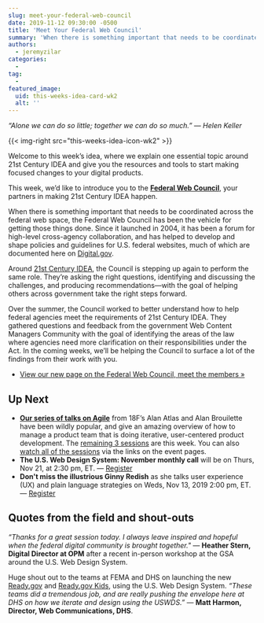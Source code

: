 ```yaml
---
slug: meet-your-federal-web-council
date: 2019-11-12 09:30:00 -0500
title: 'Meet Your Federal Web Council'
summary: 'When there is something important that needs to be coordinated across the federal web space, the Federal Web Council is the vehicle for getting things done&#46;'
authors:
  - jeremyzilar
categories:
  -
tag:
  -
featured_image:
  uid: this-weeks-idea-card-wk2
  alt: ''
---
```


_“Alone we can do so little; together we can do so much.” — Helen Keller_

{{< img-right src="this-weeks-idea-icon-wk2" >}}

Welcome to this week’s idea, where we explain one essential topic around 21st Century IDEA and give you the resources and tools to start making focused changes to your digital products.

This week, we’d like to introduce you to the [**Federal Web Council**](https://digital.gov/resources/federal-web-council/), your partners in making 21st Century IDEA happen.

When there is something important that needs to be coordinated across the federal web space, the Federal Web Council has been the vehicle for getting those things done. Since it launched in 2004, it has been a forum for high-level cross-agency collaboration, and has helped to develop and shape policies and guidelines for U.S. federal websites, much of which are documented here on [Digital.gov](https://digital.gov/resources).

Around [21st Century IDEA](https://digital.gov/resources/21st-century-integrated-digital-experience-act/), the Council is stepping up again to perform the same role. They’re asking the right questions, identifying and discussing the challenges, and producing recommendations—with the goal of helping others across government take the right steps forward.

Over the summer, the Council worked to better understand how to help federal agencies meet the requirements of 21st Century IDEA. They gathered questions and feedback from the government Web Content Managers Community with the goal of identifying the areas of the law where agencies need more clarification on their responsibilities under the Act. In the coming weeks, we’ll be helping the Council to surface a lot of the findings from their work with you.

- [View our new page on the Federal Web Council, meet the members »](https://digital.gov/resources/federal-web-council/)

## Up Next

- [**Our series of talks on Agile**](https://digital.gov/event/2019/11/04/foundations-agile-i/) from 18F’s Alan Atlas and Alan Brouilette have been wildly popular, and give an amazing overview of how to manage a product team that is doing iterative, user-centered product development. The [remaining 3 sessions](https://digital.gov/events/)  are this week. You can also [watch all of the sessions](https://digital.gov/event/2019/11/04/foundations-agile-i/) via the links on the event pages.
- **The U.S. Web Design System: November monthly call** will be on Thurs, Nov 21, at 2:30 pm, ET. — [Register](https://digital.gov/event/2019/11/21/us-web-design-system-november-monthly-call/)
- **Don't miss the illustrious Ginny Redish** as she talks user experience (UX) and plain language strategies on Weds, Nov 13, 2019 2:00 pm, ET. — [Register](https://digital.gov/event/2019/11/13/ginny-redish-how-collaborate-on-strategies/)


## Quotes from the field and shout-outs

_“Thanks for a great session today. I always leave inspired and hopeful when the federal digital community is brought together."_ — **Heather Stern, Digital Director at OPM** after a recent in-person workshop at the GSA around the U.S. Web Design System.

Huge shout out to the teams at FEMA and DHS on launching the new [Ready.gov](https://ready.gov/) and [Ready.gov Kids](https://ready.gov/kids), using the U.S. Web Design System. _“These teams did a tremendous job, and are really pushing the envelope here at DHS on how we iterate and design using the USWDS.”_ — **Matt Harmon, Director, Web Communications, DHS**.
